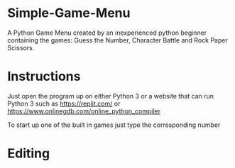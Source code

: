 # Simple-Game-Menu

A Python Game Menu created by an inexperienced python beginner containing the games: Guess the Number, Character Battle and Rock Paper Scissors.

# Instructions

Just open the program up on either Python 3 or a website that can run Python 3 such as https://replit.com/ or https://www.onlinegdb.com/online_python_compiler

To start up one of the built in games just type the corresponding number

# Editing

